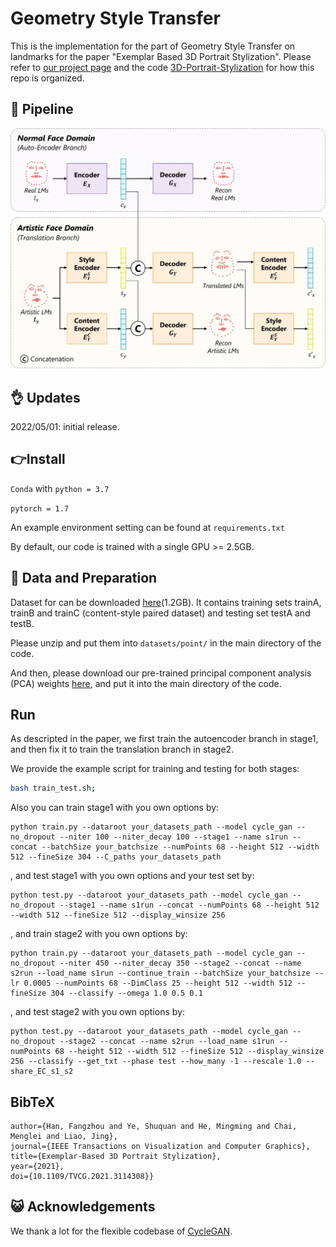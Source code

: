 # Geometry Style Transfer

This is the implementation for the part of Geometry Style Transfer on landmarks for the paper "Exemplar Based 3D Portrait Stylization". Please refer to [our project page](https://halfjoe.github.io/projs/3DPS/index.html) and the code [3D-Portrait-Stylization](https://github.com/halfjoe/3D-Portrait-Stylization) for how this repo is organized.

## :star2: Pipeline

![](landmark_pipeline.jpg)

## :ok_hand: Updates 

2022/05/01: initial release.

## :point_right:Install

`Conda` with `python = 3.7`

`pytorch = 1.7`

An example environment setting can be found at `requirements.txt`

By default, our code is trained with a single GPU >= 2.5GB.

## :star2: Data and Preparation

Dataset for can be downloaded [here](https://portland-my.sharepoint.com/:u:/g/personal/shuquanye2-c_my_cityu_edu_hk/EUtHyW5r_C5OlBnzVL5Bs28BFVgy3KN_jtrBbL5Tfxrjew?e=GPB268)(1.2GB). It contains training sets trainA, trainB and trainC (content-style paired dataset) and testing set testA and testB. 

Please unzip and put them into `datasets/point/` in the main directory of the code.

And then, please download our pre-trained principal component analysis (PCA) weights [here](https://portland-my.sharepoint.com/:u:/g/personal/shuquanye2-c_my_cityu_edu_hk/EWECEJz-1N1FljiG9KXFwpQB6Wmeqv1mkS_OUuE6fjrDYA?e=c32fHP), and put it into the main directory of the code.

## Run

As descripted in the paper, we first train the autoencoder branch in stage1, and then fix it to train the translation branch in stage2.

We provide the example script for training and testing for both stages:

```bash
bash train_test.sh;
```

Also you can train stage1 with you own options by:

```
python train.py --dataroot your_datasets_path --model cycle_gan --no_dropout --niter 100 --niter_decay 100 --stage1 --name s1run --concat --batchSize your_batchsize --numPoints 68 --height 512 --width 512 --fineSize 304 --C_paths your_datasets_path
```

, and test stage1 with you own options and your test set by:

```
python test.py --dataroot your_datasets_path --model cycle_gan --no_dropout --stage1 --name s1run --concat --numPoints 68 --height 512 --width 512 --fineSize 512 --display_winsize 256
```

, and train stage2 with you own options by:

```
python train.py --dataroot your_datasets_path --model cycle_gan --no_dropout --niter 450 --niter_decay 350 --stage2 --concat --name s2run --load_name s1run --continue_train --batchSize your_batchsize --lr 0.0005 --numPoints 68 --DimClass 25 --height 512 --width 512 --fineSize 304 --classify --omega 1.0 0.5 0.1
```

, and test stage2 with you own options by:

```
python test.py --dataroot your_datasets_path --model cycle_gan --no_dropout --stage2 --concat --name s2run --load_name s1run --numPoints 68 --height 512 --width 512 --fineSize 512 --display_winsize 256 --classify --get_txt --phase test --how_many -1 --rescale 1.0 --share_EC_s1_s2
```

## BibTeX

```@ARTICLE{han2021exemplarbased,
author={Han, Fangzhou and Ye, Shuquan and He, Mingming and Chai, Menglei and Liao, Jing},  
journal={IEEE Transactions on Visualization and Computer Graphics},   
title={Exemplar-Based 3D Portrait Stylization},   
year={2021},  
doi={10.1109/TVCG.2021.3114308}}
```

## :smiley_cat: Acknowledgements 

We thank a lot for the flexible codebase of [CycleGAN](https://github.com/junyanz/pytorch-CycleGAN-and-pix2pix).